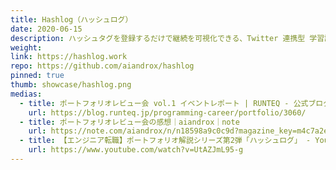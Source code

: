 ```yaml
---
title: Hashlog（ハッシュログ）
date: 2020-06-15
description: ハッシュタグを登録するだけで継続を可視化できる、Twitter 連携型 学習記録サービス
weight:
link: https://hashlog.work
repo: https://github.com/aiandrox/hashlog
pinned: true
thumb: showcase/hashlog.png
medias:
  - title: ポートフォリオレビュー会 vol.1 イベントレポート | RUNTEQ - 公式ブログ
    url: https://blog.runteq.jp/programming-career/portfolio/3060/
  - title: ポートフォリオレビュー会の感想｜aiandrox｜note
    url: https://note.com/aiandrox/n/n18598a9c0c9d?magazine_key=m4c7a2eeed964
  - title: 【エンジニア転職】ポートフォリオ解説シリーズ第2弾「ハッシュログ」 - YouTube
    url: https://www.youtube.com/watch?v=UtAZJmL95-g
---
```

